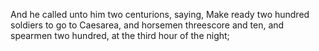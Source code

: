 And he called unto him two centurions, saying, Make ready two hundred soldiers to go to Caesarea, and horsemen threescore and ten, and spearmen two hundred, at the third hour of the night;
